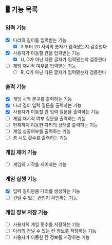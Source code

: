 ## 🖥 기능 목록

### 입력 기능
- [x] 다리의 길이를 입력받는 기능
  - [x] 3 부터 20 사이의 숫자가 입력됐는지 검증한다
- [X] 사용자가 이동할 칸을 입력받는 기능
  - [x] U, D가 아닌 다른 글자가 입력됐는지 검증한다
- [ ] 게임 재시작 여부를 입력받는 기능
  - [ ] R, Q가 아닌 다른 글자가 입력됐는지 검증한다

### 출력 기능
- [x] 게임 시작 문구를 출력하는 기능
- [x] 다리 길이 입력 질문을 출력하는 기능
- [x] 사용자가 이동할 칸 입력 질문을 출력하는 기능
- [ ] 게임 재시작 여부 질문을 출력하는 기능
- [ ] 현재까지 이동한 다리의 상태를 출력하는 기능
- [ ] 게임 성공여부를 출력하는 기능
- [ ] 총 시도 횟수를 출력하는 기능

### 게임 제어 기능
- [ ] 게임의 시작을 제어하는 기능

### 게임 실행 기능 
- [x] 입력 길이만큼 다리를 생성하는 기능
- [ ] 건널 수 있는 칸인지 확인하는 기능

### 게임 정보 저장 기능
- [ ] 사용자의 게임 횟수를 저장하는 기능
- [ ] 다리의 건널 수 있는 칸 정보를 저장하는 기능
- [ ] 사용자가 이동한 칸 정보를 저장하는 기능
